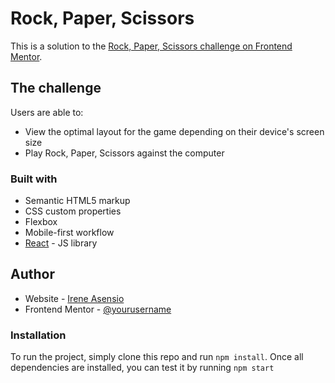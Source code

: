 # Rock, Paper, Scissors

This is a solution to the [Rock, Paper, Scissors challenge on Frontend Mentor](https://www.frontendmentor.io/challenges/rock-paper-scissors-game-pTgwgvgH).

## The challenge

Users are able to:

- View the optimal layout for the game depending on their device's screen size
- Play Rock, Paper, Scissors against the computer

### Built with

- Semantic HTML5 markup
- CSS custom properties
- Flexbox
- Mobile-first workflow
- [React](https://reactjs.org/) - JS library

## Author

- Website - [Irene Asensio](https://www.ireneasensio.dev)
- Frontend Mentor - [@yourusername](https://www.frontendmentor.io/profile/ihatepineapple)

### Installation

To run the project, simply clone this repo and run `npm install`. Once all dependencies are installed, you can test it by running `npm start`
